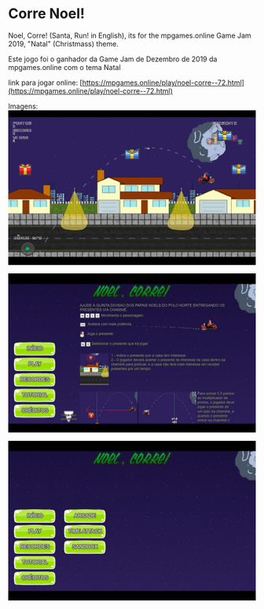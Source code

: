 # Corre Noel!
Noel, Corre! (Santa, Run! in English), its for the mpgames.online Game Jam 2019, "Natal" (Christmass) theme.

Este jogo foi o ganhador da Game Jam de Dezembro de 2019 da mpgames.online com o tema Natal

link para jogar online: [https://mpgames.online/play/noel-corre--72.html](https://mpgames.online/play/noel-corre--72.html)

Imagens:
![img1](https://raw.githubusercontent.com/Victor-Morvy/Corre_Noel_Construct2/master/noel1.png)

![img2](https://raw.githubusercontent.com/Victor-Morvy/Corre_Noel_Construct2/master/noel2.png)

![img3](https://raw.githubusercontent.com/Victor-Morvy/Corre_Noel_Construct2/master/noel3.png)
